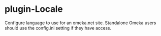 plugin-Locale
=============

Configure language to use for an omeka.net site. Standalone Omeka users should use the config.ini setting if they have access.
